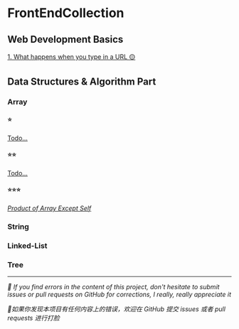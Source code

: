 # FrontEndCollection

## Web Development Basics
[1. What happens when you type in a URL 🟡](https://github.com/cheatsheet1999/FrontEndCollection/issues/2)
## Data Structures & Algorithm Part
### Array
#### ⭐
[Todo...](https://github.com/cheatsheet1999/FrontEndCollection/issues/1)
#### ⭐⭐
[Todo...](https://github.com/cheatsheet1999/FrontEndCollection/issues/1)
#### ⭐⭐⭐
[_Product of Array Except Self_](https://github.com/cheatsheet1999/FrontEndCollection/issues/1)

### String

### Linked-List

### Tree


***
<p><em>🤯 If you find errors in the content of this project, don't hesitate to submit issues or pull requests on GitHub for corrections, I really, really appreciate it</em></p>
<p><em>🤯如果你发现本项目有任何内容上的错误，欢迎在 GitHub 提交 issues 或者 pull requests 进行打脸</em></p>
